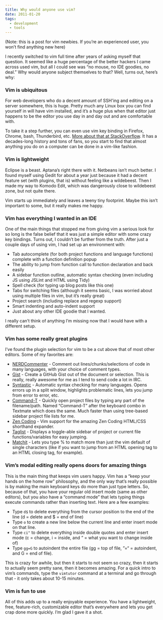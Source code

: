 ```yaml
---
title: Why would anyone use vim?
date: 2011-01-20
tags:
  - development
  - tools
---
```


(Note: this is a post for vim newbies. If you’re an experienced user, you won’t find anything new here)

I recently switched to vim full time after years of asking myself that question. It seemed like a huge percentage of the better hackers I came across used vim, but all I could see was “no mouse, no IDE goodies, no deal.” Why would anyone subject themselves to that? Well, turns out, here’s why:

### Vim is ubiquitous

For web developers who do a decent amount of SSH'ing and editing on a server somewhere, this is huge. Pretty much any Linux box you can find yourself in will have vim installed, and it’s a huge plus when that editor just happens to be the editor you use day in and day out and are comfortable with.

To take it a step further, you can even use vim key binding in Firefox, Chrome, bash, Thunderbird, etc. [More about that at StackOverflow](https://t.umblr.com/redirect?z=http%3A%2F%2Fstackoverflow.com%2Fquestions%2F826208%2Fmaking-vim-ubiquitous&t=MTRkYTI0MGI0OGM0NzFmMGE5OTIwYmIwNDAwN2NjZDM0NTZiMDE2MCxGd29ydVhOMA%3D%3D&b=t%3Ai2lWvbwQiOie1HtwYcazfA&p=http%3A%2F%2Fmikethecoder.tumblr.com%2Fpost%2F2844287679%2Fwhy-use-vim&m=1). It has a decades-long history and tons of fans, so you start to find that almost anything you do on a computer can be done in a vim-like fashion.

### Vim is lightweight

Eclipse is a beast. Aptana’s right there with it. Netbeans isn’t much better. I found myself using Gedit for about a year just because it had a decent feature set (with plugins, that is) without feeling like a wildebeest. Then I made my way to Komodo Edit, which was dangerously close to wildebeest zone, but not quite there.

Vim starts up immediately and leaves a teeny tiny footprint. Maybe this isn’t important to some, but it really makes me happy.

### Vim has everything I wanted in an IDE

One of the main things that stopped me from giving vim a serious look for so long is the false belief that it was just a simple editor with some crazy key bindings. Turns out, I couldn’t be further from the truth. After just a couple days of using vim, I had set up an environment with:

* Tab autocomplete (for both project functions and language functions) complete with a function definition popup
* The ability to jump from function call to function declaration and back easily
* A sidebar function outline, automatic syntax checking (even including JS using JSLint and HTML using Tidy)
* Spell check (for typing up blog posts like this one)
* Tabs for switching files (although it seems basic, I was worried about using multiple files in vim, but it’s really great)
* Project search (including replace and regexp support)
* Smart indenting and auto-indent support
* Just about any other IDE goodie that I wanted.

I really can’t think of anything I’m missing now that I would have with a different setup.

### Vim has some really great plugins

I’ve found the plugin selection for vim to be a cut above that of most other editors. Some of my favorites are:

* [NERDCommenter](https://t.umblr.com/redirect?z=http%3A%2F%2Fwww.vim.org%2Fscripts%2Fscript.php%3Fscript_id%3D1218&t=YzNlOWNhZmZiOTA1Y2JiZDVkNzEzMWIwYTRiOWRhNDVlYTU4YTIzZCxGd29ydVhOMA%3D%3D&b=t%3Ai2lWvbwQiOie1HtwYcazfA&p=http%3A%2F%2Fmikethecoder.tumblr.com%2Fpost%2F2844287679%2Fwhy-use-vim&m=1) \- Comment out lines/chunks/selections of code in many languages, with your choice of comment types.
* [Gist](https://t.umblr.com/redirect?z=http%3A%2F%2Fwww.vim.org%2Fscripts%2Fscript.php%3Fscript_id%3D2423&t=Yjc5MGY2OGNmYjg4NTU3MDZhNWYxZDJmYzQ1N2RhZjJlMTU5NTkyNSxGd29ydVhOMA%3D%3D&b=t%3Ai2lWvbwQiOie1HtwYcazfA&p=http%3A%2F%2Fmikethecoder.tumblr.com%2Fpost%2F2844287679%2Fwhy-use-vim&m=1) \- Create a GitHub Gist out of the document or selection. This is really, really awesome for me as I tend to send code a lot in IRC.
* [Syntastic](https://t.umblr.com/redirect?z=http%3A%2F%2Fwww.vim.org%2Fscripts%2Fscript.php%3Fscript_id%3D2736&t=ZjkwY2Y5YjAxNTgxZDVhNWI2Y2MwN2VmNjMwNzc0MDdiNjg4YTZhMyxGd29ydVhOMA%3D%3D&b=t%3Ai2lWvbwQiOie1HtwYcazfA&p=http%3A%2F%2Fmikethecoder.tumblr.com%2Fpost%2F2844287679%2Fwhy-use-vim&m=1) \- Automatic syntax checking for many languages. Opens errors up in a split window, highlights problematic lines, lets you jump from error to error, etc.
* [Command-T](https://t.umblr.com/redirect?z=http%3A%2F%2Fwww.vim.org%2Fscripts%2Fscript.php%3Fscript_id%3D3025&t=NTE0ZmZmMTEyMTU0MTM5OWY3Y2ViODA0ZGNmYTQxYmEzOGY5ZWM5YyxGd29ydVhOMA%3D%3D&b=t%3Ai2lWvbwQiOie1HtwYcazfA&p=http%3A%2F%2Fmikethecoder.tumblr.com%2Fpost%2F2844287679%2Fwhy-use-vim&m=1) \- Quickly open project files by typing any part of the filename/path. Named “Command-T” after the keyboard combo in Textmate which does the same. Much faster than using tree-based sidebar project file lists for me.
* [Zen Coding](https://t.umblr.com/redirect?z=http%3A%2F%2Fwww.vim.org%2Fscripts%2Fscript.php%3Fscript_id%3D2981&t=YmNhNmFiYzM3MzdmMzdjNjUwYmZjMTM4NGRhNGUxMTRhYTIwOTY1OSxGd29ydVhOMA%3D%3D&b=t%3Ai2lWvbwQiOie1HtwYcazfA&p=http%3A%2F%2Fmikethecoder.tumblr.com%2Fpost%2F2844287679%2Fwhy-use-vim&m=1) \- Vim support for the amazing Zen Coding HTML/CSS shorthand expander.
* [Taglist](https://t.umblr.com/redirect?z=http%3A%2F%2Fwww.vim.org%2Fscripts%2Fscript.php%3Fscript_id%3D273&t=Nzk4MGY3NTJlZGNjN2UxM2EwOWU0YzFkZWVlYzlkYTExM2RiYzUyMyxGd29ydVhOMA%3D%3D&b=t%3Ai2lWvbwQiOie1HtwYcazfA&p=http%3A%2F%2Fmikethecoder.tumblr.com%2Fpost%2F2844287679%2Fwhy-use-vim&m=1) \- Displays a toggle-able sidebar of project or current file functions/variables for easy jumping.
* [Matchit](https://t.umblr.com/redirect?z=http%3A%2F%2Fwww.vim.org%2Fscripts%2Fscript.php%3Fscript_id%3D39&t=MjVmZDRiNzBkYTQwYTM3ZDNlZDYyYTQ3ZjM5MTA2ZjI3MWZlMjVmMSxGd29ydVhOMA%3D%3D&b=t%3Ai2lWvbwQiOie1HtwYcazfA&p=http%3A%2F%2Fmikethecoder.tumblr.com%2Fpost%2F2844287679%2Fwhy-use-vim&m=1) \- Lets you type % to match more than just the vim default of single characters (like if you want to jump from an HTML opening tag to an HTML closing tag, for example).

### Vim’s modal editing really opens doors for amazing things

This is the main thing that keeps vim users happy. Vim has a “keep your hands on the home row” philosophy, and the only way that’s really possible is by making the main keyboard keys do more than just type letters. So, because of that, you have your regular old insert mode (same as other editors), but you also have a “command mode” that lets typing things execute commands rather than inserting text. Here are a few examples:

* Type `d$` to delete everything from the cursor position to the end of the line (d = delete and $ = end of line)
* Type `o` to create a new line below the current line and enter insert mode on that line.
* Type `ci"` to delete everything inside double quotes and enter insert mode (c = change, i = inside, and “ = what you want to change inside of)
* Type `gg=G` to autoindent the entire file (gg = top of file, ”=“ = autoindent, and G = end of file).

This is crazy for awhile, but then it starts to not seem so crazy, then it starts to actually seem pretty sane, then it becomes amazing. For a quick intro to vim’s commands, type the `vimtutor` command at a terminal and go through that - it only takes about 10-15 minutes.

### Vim is fun to use

All of this adds up to a really enjoyable experience. You have a lightweight, free, feature-rich, customizable editor that’s everywhere and lets you get crap done more quickly. I’m glad I gave it a shot.
